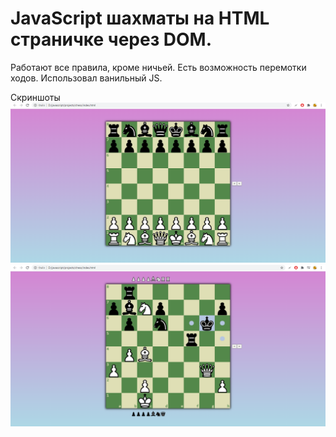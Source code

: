 # JavaScript шахматы на HTML страничке через DOM.
Работают все правила, кроме ничьей.
Есть возможность перемотки ходов.
Использовал ванильный JS.

Скриншоты
![alt text](screenshots/screenshot1.png "Скриншот")
![alt text](screenshots/screenshot2.png "Скриншот")
